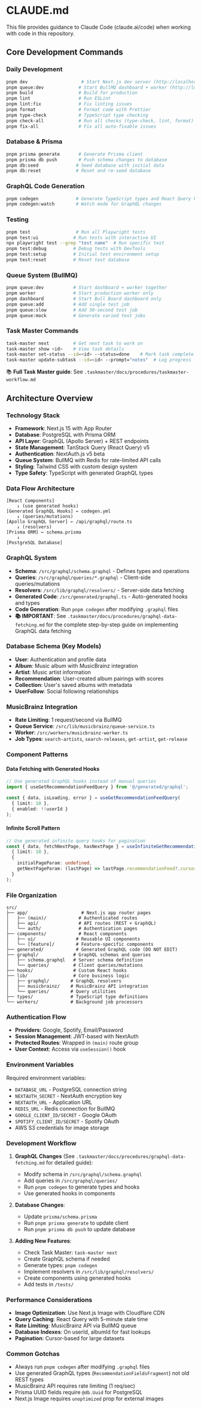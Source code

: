 # CLAUDE.md

This file provides guidance to Claude Code (claude.ai/code) when working with code in this repository.

## Core Development Commands

### Daily Development
```bash
pnpm dev                    # Start Next.js dev server (http://localhost:3000)
pnpm queue:dev             # Start BullMQ dashboard + worker (http://localhost:3001/admin/queues)
pnpm build                 # Build for production
pnpm lint                  # Run ESLint
pnpm lint:fix              # Fix linting issues
pnpm format                # Format code with Prettier
pnpm type-check            # TypeScript type checking
pnpm check-all             # Run all checks (type-check, lint, format)
pnpm fix-all               # Fix all auto-fixable issues
```

### Database & Prisma
```bash
pnpm prisma generate       # Generate Prisma client
pnpm prisma db push        # Push schema changes to database
pnpm db:seed              # Seed database with initial data
pnpm db:reset             # Reset and re-seed database
```

### GraphQL Code Generation
```bash
pnpm codegen              # Generate TypeScript types and React Query hooks
pnpm codegen:watch        # Watch mode for GraphQL changes
```

### Testing
```bash
pnpm test                 # Run all Playwright tests
pnpm test:ui             # Run tests with interactive UI
npx playwright test --grep "test name"  # Run specific test
pnpm test:debug          # Debug tests with DevTools
pnpm test:setup          # Initial test environment setup
pnpm test:reset          # Reset test database
```

### Queue System (BullMQ)
```bash
pnpm queue:dev           # Start dashboard + worker together
pnpm worker              # Start production worker only
pnpm dashboard           # Start Bull Board dashboard only
pnpm queue:add           # Add single test job
pnpm queue:slow          # Add 30-second test job
pnpm queue:mock          # Generate varied test jobs
```

### Task Master Commands
```bash
task-master next         # Get next task to work on
task-master show <id>    # View task details
task-master set-status --id=<id> --status=done    # Mark task complete
task-master update-subtask --id=<id> --prompt="notes"  # Log progress
```
📚 **Full Task Master guide**: See `.taskmaster/docs/procedures/taskmaster-workflow.md`

## Architecture Overview

### Technology Stack
- **Framework**: Next.js 15 with App Router
- **Database**: PostgreSQL with Prisma ORM
- **API Layer**: GraphQL (Apollo Server) + REST endpoints
- **State Management**: TanStack Query (React Query) v5
- **Authentication**: NextAuth.js v5 beta
- **Queue System**: BullMQ with Redis for rate-limited API calls
- **Styling**: Tailwind CSS with custom design system
- **Type Safety**: TypeScript with generated GraphQL types

### Data Flow Architecture

```
[React Components]
    ↓ (use generated hooks)
[Generated GraphQL Hooks] ← codegen.yml
    ↓ (queries/mutations)
[Apollo GraphQL Server] ← /api/graphql/route.ts
    ↓ (resolvers)
[Prisma ORM] ← schema.prisma
    ↓
[PostgreSQL Database]
```

### GraphQL System
- **Schema**: `/src/graphql/schema.graphql` - Defines types and operations
- **Queries**: `/src/graphql/queries/*.graphql` - Client-side queries/mutations
- **Resolvers**: `/src/lib/graphql/resolvers/` - Server-side data fetching
- **Generated Code**: `/src/generated/graphql.ts` - Auto-generated hooks and types
- **Code Generation**: Run `pnpm codegen` after modifying `.graphql` files
- **📚 IMPORTANT**: See `.taskmaster/docs/procedures/graphql-data-fetching.md` for the complete step-by-step guide on implementing GraphQL data fetching

### Database Schema (Key Models)
- **User**: Authentication and profile data
- **Album**: Music album with MusicBrainz integration
- **Artist**: Music artist information
- **Recommendation**: User-created album pairings with scores
- **Collection**: User's saved albums with metadata
- **UserFollow**: Social following relationships

### MusicBrainz Integration
- **Rate Limiting**: 1 request/second via BullMQ
- **Queue Service**: `/src/lib/musicbrainz/queue-service.ts`
- **Worker**: `/src/workers/musicbrainz-worker.ts`
- **Job Types**: `search-artists`, `search-releases`, `get-artist`, `get-release`

### Component Patterns

#### Data Fetching with Generated Hooks
```typescript
// Use generated GraphQL hooks instead of manual queries
import { useGetRecommendationFeedQuery } from '@/generated/graphql';

const { data, isLoading, error } = useGetRecommendationFeedQuery(
  { limit: 10 },
  { enabled: !!userId }
);
```

#### Infinite Scroll Pattern
```typescript
// Use generated infinite query hooks for pagination
const { data, fetchNextPage, hasNextPage } = useInfiniteGetRecommendationFeedQuery(
  { limit: 10 },
  {
    initialPageParam: undefined,
    getNextPageParam: (lastPage) => lastPage.recommendationFeed?.cursor
  }
);
```

### File Organization
```
src/
├── app/                    # Next.js app router pages
│   ├── (main)/            # Authenticated routes
│   ├── api/               # API routes (REST + GraphQL)
│   └── auth/              # Authentication pages
├── components/            # React components
│   ├── ui/               # Reusable UI components
│   └── [feature]/        # Feature-specific components
├── generated/            # Generated GraphQL code (DO NOT EDIT)
├── graphql/             # GraphQL schemas and queries
│   ├── schema.graphql   # Server schema definition
│   └── queries/         # Client queries/mutations
├── hooks/               # Custom React hooks
├── lib/                 # Core business logic
│   ├── graphql/        # GraphQL resolvers
│   ├── musicbrainz/    # MusicBrainz API integration
│   └── queries/        # Query utilities
├── types/              # TypeScript type definitions
└── workers/            # Background job processors
```

### Authentication Flow
- **Providers**: Google, Spotify, Email/Password
- **Session Management**: JWT-based with NextAuth
- **Protected Routes**: Wrapped in `(main)` route group
- **User Context**: Access via `useSession()` hook

### Environment Variables
Required environment variables:
- `DATABASE_URL` - PostgreSQL connection string
- `NEXTAUTH_SECRET` - NextAuth encryption key
- `NEXTAUTH_URL` - Application URL
- `REDIS_URL` - Redis connection for BullMQ
- `GOOGLE_CLIENT_ID/SECRET` - Google OAuth
- `SPOTIFY_CLIENT_ID/SECRET` - Spotify OAuth
- AWS S3 credentials for image storage

### Development Workflow

1. **GraphQL Changes** (See `.taskmaster/docs/procedures/graphql-data-fetching.md` for detailed guide):
   - Modify schema in `/src/graphql/schema.graphql`
   - Add queries in `/src/graphql/queries/`
   - Run `pnpm codegen` to generate types and hooks
   - Use generated hooks in components

2. **Database Changes**:
   - Update `prisma/schema.prisma`
   - Run `pnpm prisma generate` to update client
   - Run `pnpm prisma db push` to update database

3. **Adding New Features**:
   - Check Task Master: `task-master next`
   - Create GraphQL schema if needed
   - Generate types: `pnpm codegen`
   - Implement resolvers in `/src/lib/graphql/resolvers/`
   - Create components using generated hooks
   - Add tests in `/tests/`

### Performance Considerations
- **Image Optimization**: Use Next.js Image with Cloudflare CDN
- **Query Caching**: React Query with 5-minute stale time
- **Rate Limiting**: MusicBrainz API via BullMQ queue
- **Database Indexes**: On userId, albumId for fast lookups
- **Pagination**: Cursor-based for large datasets

### Common Gotchas
- Always run `pnpm codegen` after modifying `.graphql` files
- Use generated GraphQL types (`RecommendationFieldsFragment`) not old REST types
- MusicBrainz API requires rate limiting (1 req/sec)
- Prisma UUID fields require `@db.Uuid` for PostgreSQL
- Next.js Image requires `unoptimized` prop for external images
